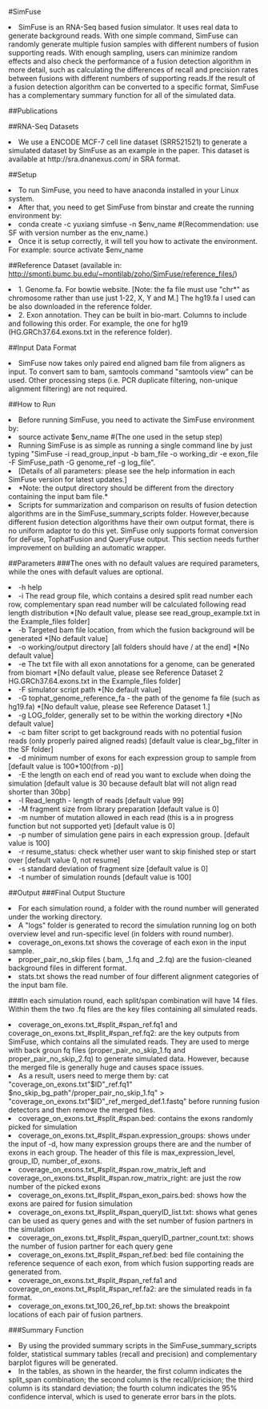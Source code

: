 #SimFuse
<li>SimFuse is an RNA-Seq based fusion simulator. It uses real data to generate background reads. With one simple command, SimFuse can randomly generate multiple fusion samples with different numbers of fusion supporting reads. With enough sampling, users can minimize random effects and also check the performance of a fusion detection algorithm in more detail, such as calculating the differences of recall and precision rates between fusions with different numbers of supporting reads.If the result of a fusion detection algorithm can be converted to a specific format, SimFuse has a complementary summary function for all of the simulated data. </li>


##Publications


##RNA-Seq Datasets
<li>We use a ENCODE MCF-7 cell line dataset (SRR521521) to generate a simulated dataset by SimFuse as an example in the paper. This dataset is available at http://sra.dnanexus.com/ in SRA format. </li>



##Setup
<li>To run SimFuse, you need to have anaconda installed in your Linux system.</li>
<li>After that, you need to get SimFuse from binstar and create the running environment by:</li>
<li> conda create -c yuxiang simfuse -n $env_name #(Recommendation: use SF with version number as the env_name.) </li>
<li>Once it is setup correctly, it will tell you how to activate the environment. For example: source activate $env_name </li>




##Reference Dataset (available in: http://smonti.bumc.bu.edu/~montilab/zoho/SimFuse/reference_files/)
<li>1.	Genome.fa. For bowtie website. [Note: the fa file must use "chr*" as chromosome rather than use just 1-22, X, Y and M.] The hg19.fa I used can be also downloaded in the reference folder. </li>
<li>2.	Exon annotation. They can be built in bio-mart. Columns to include and following this order. For example, the one for hg19 (HG.GRCh37.64.exons.txt in the reference folder). </li>



##Input Data Format</li>
<li>SimFuse now takes only paired end aligned bam file from aligners as input. To convert sam to bam, samtools command "samtools view" can be used. Other processing steps (i.e. PCR duplicate filtering, non-unique alignment filtering) are not required.</li>



##How to Run
<li>Before running SimFuse, you need to activate the SimFuse environment by:</li>
<li> source activate $env_name #(The one used in the setup step) </li>
<li>Running SimFuse is as simple as running a single command line by just typing "SimFuse -i read_group_input -b bam_file -o working_dir -e exon_file -F SimFuse_path -G genome_ref -g log_file". </li>
<li>[Details of all parameters: please see the help information in each SimFuse version for latest updates.]</li>
<li>*Note: the output directory should be different from the directory containing the input bam file.*</li>
<li>Scripts for summarization and comparison on results of fusion detection algorithms are in the SimFuse_summary_scripts folder. However,because different fusion detection algorithms have their own output format, there is no uniform adaptor to do this yet. SimFuse only supports format conversion for deFuse, TophatFusion and QueryFuse output. This section needs further improvement on building an automatic wrapper.</li>

##Parameters
###The ones with no default values are required parameters, while the ones with default values are optional.
<li>-h help
<li>-i The read group file, which contains a desired split read number each row, complementary span read number will
       be calculated following read length distribution								        *[No default value, please see read_group_example.txt in the Example_files folder]</li>
<li>-b Targeted bam file location, from which the fusion background will be generated		                        *[No default value]</li>
<li>-o working/output directory [all folders should have / at the end]                                                  *[No default value]</li>
<li>-e The txt file with all exon annotations for a genome, can be generated from biomart		                *[No default value, please see Reference Dataset 2 HG.GRCh37.64.exons.txt in the Example_files folder]</li>
<li>-F simulator script path                                                                                            *[No default value]</li>
<li>-G tophat_genome_reference_fa - the path of the genome fa file (such as hg19.fa)                                    *[No default value, please see Reference Dataset 1.]</li>
<li>-g LOG_folder, generally set to be within the working directory                                                     *[No default value]</li>
<li>-c bam filter script to get background reads with no potential fusion reads (only properly paired aligned reads)    [default value is clear_bg_filter in the SF folder]</li>
<li>-d minimum number of exons for each expression group to sample from 		                                [default value is 100*100(from -p)]</li>
<li>-E the length on each end of read you want to exclude when doing the simulation					[default value is 30 because default blat will not align read shorter than 30bp]</li>
<li>-l Read_length - length of reads		                                                                        [default value 99]</li>
<li>-M fragment size from library preparation                                                                           [default value is 0]</li>
<li>-m number of mutation allowed in each read (this is a in progress function but not supported yet)                   [default value is 0]</li>
<li>-p number of simulation gene pairs in each expression group.                                                        [default value is 100]</li>
<li>-r resume_status: check whether user want to skip finished step or start over                                       [default value 0, not resume]</li>
<li>-s standard deviation of fragment size                                                                              [default value is 0]</li>
<li>-t number of simulation rounds 											[default value is 100]</li>

##Output
###Final Output Stucture
<li>For each simulation round, a folder with the round number will generated under the working directory.</li>
<li>A "logs" folder is generated to record the simulation running log on both overview level and run-specific level (in folders with round number).</li>
<li>coverage_on_exons.txt shows the coverage of each exon in the input sample.</li>
<li>proper_pair_no_skip files (.bam, _1.fq and _2.fq) are the fusion-cleaned background files in different format.</li>
<li>stats.txt shows the read number of four different alignment categories of the input bam file.</li>



###In each simulation round, each split/span combination will have 14 files. Within them the two .fq files are the key files containing all simulated reads.
<li>coverage_on_exons.txt_#split_#span_ref.fq1 and coverage_on_exons.txt_#split_#span_ref.fq2: are the key outputs from SimFuse, which contains all the simulated reads. They are used to merge with back groun fq files (proper_pair_no_skip_1.fq and proper_pair_no_skip_2.fq) to generate simulated data. However, because the merged file is generally huge and causes space issues. </li>
<li>	As a result, users need to merge them by: cat "coverage_on_exons.txt"$ID"_ref.fq1" $no_skip_bg_path"/proper_pair_no_skip_1.fq" > "coverage_on_exons.txt"$ID"_ref_merged_def.1.fastq" before running fusion detectors and then remove the merged files.</li>
<li>coverage_on_exons.txt_#split_#span.bed: contains the exons randomly picked for simulation</li>
<li>coverage_on_exons.txt_#split_#span.expression_groups: shows under the input of -d, how many expression groups there are and the number of exons in each group. The header of this file is max_expression_level, group_ID, number_of_exons.</li>
<li>coverage_on_exons.txt_#split_#span.row_matrix_left and coverage_on_exons.txt_#split_#span.row_matrix_right: are just the row number of the picked exons</li>
<li>coverage_on_exons.txt_#split_#span_exon_pairs.bed: shows how the exons are paired for fusion simulation</li>
<li>coverage_on_exons.txt_#split_#span_queryID_list.txt: shows what genes can be used as query genes and with the set number of fusion partners in the simulation</li>
<li>coverage_on_exons.txt_#split_#span_queryID_partner_count.txt: shows the number of fusion partner for each query gene</li>
<li>coverage_on_exons.txt_#split_#span_ref.bed: bed file containing the reference sequence of each exon, from which fusion supporting reads are generated from.</li>
<li>coverage_on_exons.txt_#split_#span_ref.fa1 and coverage_on_exons.txt_#split_#span_ref.fa2: are the simulated reads in fa format.</li>
<li>coverage_on_exons.txt_100_26_ref_bp.txt: shows the breakpoint locations of each pair of fusion partners.</li>


###Summary Function 
<li>By using the provided summary scripts in the SimFuse_summary_scripts folder, statistical summary tables (recall and precision) and complementary barplot figures will be generated.</li>
<li>In the tables, as shown in the hearder, the first column indicates the split_span combination; the second column is the recall/pricision; the third column is its standard deviation; the fourth column indicates the 95% confidence interval, which is used to generate error bars in the plots.</li>


